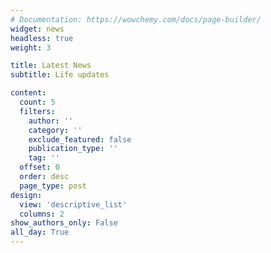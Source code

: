 ```yaml
---
# Documentation: https://wowchemy.com/docs/page-builder/
widget: news
headless: true
weight: 3

title: Latest News
subtitle: Life updates

content:
  count: 5
  filters:
    author: ''
    category: ''
    exclude_featured: false
    publication_type: ''
    tag: ''
  offset: 0
  order: desc
  page_type: post
design:
  view: 'descriptive_list'
  columns: 2
show_authors_only: False
all_day: True
---
```

